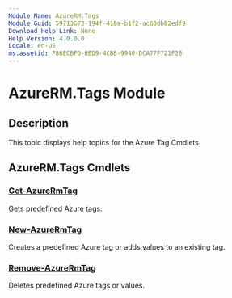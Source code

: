 ```yaml
---
Module Name: AzureRM.Tags
Module Guid: 59713673-194f-418a-b1f2-ac60db82edf9
Download Help Link: None
Help Version: 4.0.0.0
Locale: en-US
ms.assetid: F86ECBFD-0ED9-4CB8-9940-DCA77F721F28
---
```


# AzureRM.Tags Module
## Description
This topic displays help topics for the Azure Tag Cmdlets.

## AzureRM.Tags Cmdlets
### [Get-AzureRmTag](./Get-AzureRmTag.md)
Gets predefined Azure tags.


### [New-AzureRmTag](./New-AzureRmTag.md)
Creates a predefined Azure tag or adds values to an existing tag.


### [Remove-AzureRmTag](./Remove-AzureRmTag.md)
Deletes predefined Azure tags or values.



